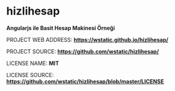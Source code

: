 # hizlihesap

<strong>Angularjs ile Basit Hesap Makinesi Örneği</strong>

PROJECT WEB ADDRESS: <strong>https://wstatic.github.io/hizlihesap/</strong>

PROJECT SOURCE: <strong>https://github.com/wstatic/hizlihesap/</strong>

LICENSE NAME: <strong>MIT</strong> 

LICENSE SOURCE: <strong>https://github.com/wstatic/hizlihesap/blob/master/LICENSE</strong>
